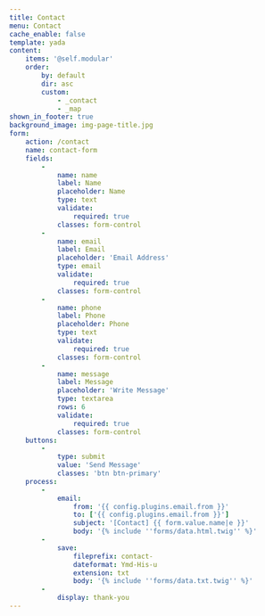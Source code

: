 ```yaml
---
title: Contact
menu: Contact
cache_enable: false
template: yada
content:
    items: '@self.modular'
    order:
        by: default
        dir: asc
        custom:
            - _contact
            - _map
shown_in_footer: true
background_image: img-page-title.jpg
form:
    action: /contact
    name: contact-form
    fields:
        -
            name: name
            label: Name
            placeholder: Name
            type: text
            validate:
                required: true
            classes: form-control
        -
            name: email
            label: Email
            placeholder: 'Email Address'
            type: email
            validate:
                required: true
            classes: form-control
        -
            name: phone
            label: Phone
            placeholder: Phone
            type: text
            validate:
                required: true
            classes: form-control
        -
            name: message
            label: Message
            placeholder: 'Write Message'
            type: textarea
            rows: 6
            validate:
                required: true
            classes: form-control
    buttons:
        -
            type: submit
            value: 'Send Message'
            classes: 'btn btn-primary'
    process:
        -
            email:
                from: '{{ config.plugins.email.from }}'
                to: ['{{ config.plugins.email.from }}']
                subject: '[Contact] {{ form.value.name|e }}'
                body: '{% include ''forms/data.html.twig'' %}'
        -
            save:
                fileprefix: contact-
                dateformat: Ymd-His-u
                extension: txt
                body: '{% include ''forms/data.txt.twig'' %}'
        -
            display: thank-you
---
```


